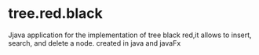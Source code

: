 # tree.red.black
Jjava application for the implementation of tree black red,it  allows to insert, search, and delete a node. created in java and javaFx
